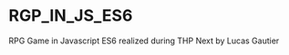 # RGP_IN_JS_ES6
RPG Game in Javascript ES6 realized during THP Next by Lucas Gautier

```To play the game, open the rpg.html in your navigator and run the files with your Console
